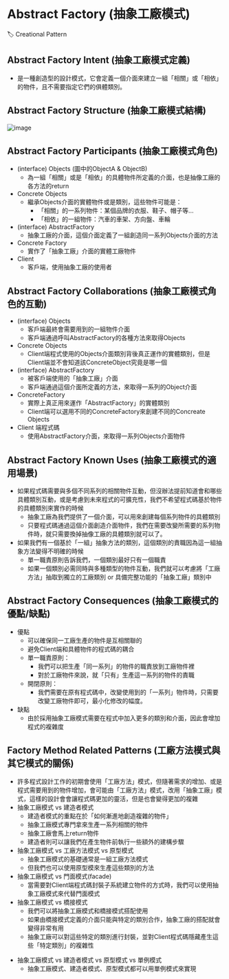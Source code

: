 # Abstract Factory (抽象工廠模式)
:label: Creational Pattern

## Abstract Factory Intent (抽象工廠模式定義)
- 是一種創造型的設計模式，它會定義一個介面來建立一組「相關」或「相依」的物件，且不需要指定它們的俱體類別。

## Abstract Factory Structure (抽象工廠模式結構)
![image](./structure.png)

## Abstract Factory Participants (抽象工廠模式角色)
* (interface) Objects (圖中的ObjectA & ObjectB)
  - 為一組「相關」或是「相依」的具體物件所定義的介面，也是抽像工廠的各方法的return
* Concrete Objects
  - 繼承Objects介面的實體物件或是類別，這些物件可能是：
    - 「相關」的一系列物件：某個品牌的衣服、鞋子、帽子等…
    - 「相依」的一組物件：汽車的車架、方向盤、車輪
* (interface) AbstractFactory
  - 抽象工廠的介面，這個介面定義了一組創造同一系列Objects介面的方法
* Concrete Factory
  - 實作了「抽象工廠」介面的實體工廠物件
* Client
  - 客戶端，使用抽象工廠的使用者

## Abstract Factory Collaborations (抽象工廠模式角色的互動)
* (interface) Objects
  - 客戶端最終會需要用到的一組物件介面
  - 客戶端通過呼叫AbstractFactory的各種方法來取得Objects
* Concrete Objects
  - Client端程式使用的Objects介面類別背後真正運作的實體類別，但是Client端並不會知道該ConcreteObject究竟是哪一個
* (interface) AbstractFactory 
  - 被客戶端使用的「抽象工廠」介面
  - 客戶端通過這個介面所定義的方法，來取得一系列的Object介面
* ConcreteFactory
  - 實際上真正用來運作「AbstractFactory」的實體類別
  - Client端可以選用不同的ConcreteFactory來創建不同的Concreate Objects
* Client 端程式碼
  - 使用AbstractFactory介面，來取得一系列Objects介面物件

## Abstract Factory Known Uses (抽象工廠模式的適用場景)
* 如果程式碼需要與多個不同系列的相關物件互動，但沒辦法提前知道會和哪些具體類別互動，或是考慮到未來程式的可擴充性，我們不希望程式碼基於物件的具體類別來實作的時候
  - 抽象工廠為我們提供了一個介面，可以用來創建每個系列物件的具體類別
  - 只要程式碼通過這個介面創造介面物件，我們在需要改變所需要的系列物件時，就只需要換掉抽像工廠的具體類別就可以了。
* 如果我們有一個基於「一組」抽象方法的類別，這個類別的責職因為這一組抽象方法變得不明確的時候
  - 單一職責原則告訴我們，一個類別最好只有一個職責
  - 如果一個類別必需同時與多種類型的物件互動，我們就可以考慮將「工廠方法」抽取到獨立的工廠類別 or 具備完整功能的「抽象工廠」類別中

## Abstract Factory Consequences (抽象工廠模式的優點/缺點)
  * 優點
    - 可以確保同一工廠生產的物件是互相關聯的
    - 避免Client端和具體物件的程式碼的耦合
    - 單一職責原則：
      - 我們可以把生產「同一系列」的物件的職責放到工廠物件裡
      - 對於工廠物件來說，就「只有」生產這一系列的物件的責職
    - 開閉原則：
      - 我們需要在原有程式碼中，改變使用到的「一系列」物件時，只需要改變工廠物件即可，最小化修改的幅度。
  * 缺點
    - 由於採用抽象工廠模式需要在程式中加入更多的類別和介面，因此會增加程式的複雜度

## Factory Method Related Patterns (工廠方法模式與其它模式的關係)
* 許多程式設計工作的初期會使用「工廠方法」模式，但隨著需求的增加、或是程式需要用到的物件增加，會可能由「工廠方法」模式，改用「抽象工廠」模式，這樣的設計會會讓程式碼更加的靈活，但是也會變得更加的複雜
* 抽象工廠模式 vs 建造者模式
  - 建造者模式的重點在於「如何漸進地創造複雜的物件」
  - 抽象工廠模式專門拿來生產一系列相關的物件
  - 抽象工廠會馬上return物件
  - 建造者則可以讓我們在產生物件前執行一些額外的建構步驟
* 抽象工廠模式 vs 工廠方法模式 vs 原型模式
  - 抽象工廠模式的基礎通常是一組工廠方法模式
  - 但我們也可以使用原型模來生產這些類別的方法
* 抽象工廠模式 vs 門面模式(facade)
  - 當需要對Client端程式碼封裝子系統建立物件的方式時，我們可以使用抽象工廠模式來代替門面模式
* 抽象工廠模式 vs 橋接模式
  - 我們可以將抽象工廠模式和橋接模式搭配使用
  - 如果由橋接模式定義的介面只能與特定的類別合作，抽象工廠的搭配就會變得非常有用
  - 抽象工廠可以對這些特定的類別進行封裝，並對Client程式碼隱藏產生這些「特定類別」的複雜性
- 抽象工廠模式 vs 建造者模式 vs 原型模式 vs 單例模式
  - 抽象工廠模式、建造者模式、原型模式都可以用單例模式來實現